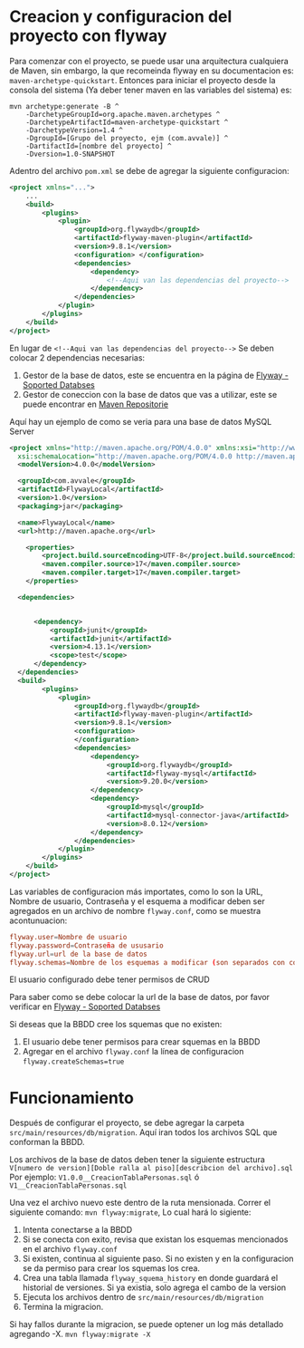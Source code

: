 # Creacion y configuracion del proyecto con flyway

Para comenzar con el proyecto, se puede usar una arquitectura cualquiera de Maven, sin embargo, la que recomeinda flyway en su documentacion es: `maven-archetype-quickstart`. Entonces para iniciar el proyecto desde la consola del sistema (Ya deber tener maven en las variables del sistema) es:
``` Maven
mvn archetype:generate -B ^
    -DarchetypeGroupId=org.apache.maven.archetypes ^
    -DarchetypeArtifactId=maven-archetype-quickstart ^
    -DarchetypeVersion=1.4 ^
    -DgroupId=[Grupo del proyecto, ejm (com.avvale)] ^
    -DartifactId=[nombre del proyecto] ^
    -Dversion=1.0-SNAPSHOT
```
Adentro del archivo `pom.xml` se debe de agregar la siguiente configuracion:
``` XML
<project xmlns="...">
    ...
    <build>
        <plugins>
            <plugin>
                <groupId>org.flywaydb</groupId>
                <artifactId>flyway-maven-plugin</artifactId>
                <version>9.8.1</version>
                <configuration> </configuration>
                <dependencies>
                    <dependency>
                        <!--Aqui van las dependencias del proyecto-->
                    </dependency>
                </dependencies>
            </plugin>
        </plugins>
    </build>
</project>
```
En lugar de `<!--Aqui van las dependencias del proyecto-->` Se deben colocar 2 dependencias necesarias:
1. Gestor de la base de datos, este se encuentra en la página de [Flyway - Soported Databses](https://documentation.red-gate.com/fd/supported-databases-184127454.html)
2. Gestor de coneccion con la base de datos que vas a utilizar, este se puede encontrar en [Maven Repositorie](https://mvnrepository.com/)

Aquí hay un ejemplo de como se veria para una base de datos MySQL Server
```Xml
<project xmlns="http://maven.apache.org/POM/4.0.0" xmlns:xsi="http://www.w3.org/2001/XMLSchema-instance"
  xsi:schemaLocation="http://maven.apache.org/POM/4.0.0 http://maven.apache.org/xsd/maven-4.0.0.xsd">
  <modelVersion>4.0.0</modelVersion>

  <groupId>com.avvale</groupId>
  <artifactId>FlywayLocal</artifactId>
  <version>1.0</version>
  <packaging>jar</packaging>

  <name>FlywayLocal</name>
  <url>http://maven.apache.org</url>

    <properties>
        <project.build.sourceEncoding>UTF-8</project.build.sourceEncoding>
        <maven.compiler.source>17</maven.compiler.source>
        <maven.compiler.target>17</maven.compiler.target>
    </properties>

  <dependencies>


      <dependency>
          <groupId>junit</groupId>
          <artifactId>junit</artifactId>
          <version>4.13.1</version>
          <scope>test</scope>
      </dependency>
  </dependencies>
  <build>
        <plugins>
            <plugin>
                <groupId>org.flywaydb</groupId>
                <artifactId>flyway-maven-plugin</artifactId>
                <version>9.8.1</version>
                <configuration>
                </configuration>
                <dependencies>
                    <dependency>
                        <groupId>org.flywaydb</groupId>
                        <artifactId>flyway-mysql</artifactId>
                        <version>9.20.0</version>
                    </dependency>
                    <dependency>
                        <groupId>mysql</groupId>
                        <artifactId>mysql-connector-java</artifactId>
                        <version>8.0.12</version>
                    </dependency>
                </dependencies>
            </plugin>
        </plugins>
    </build>
</project>
```
Las variables de configuracion más importates, como lo son la URL, Nombre de usuario, Contraseña y el esquema a modificar deben ser agregados en un archivo de nombre `flyway.conf`, como se muestra acontunuacion:
``` conf
flyway.user=Nombre de usuario
flyway.password=Contraseña de ususario
flyway.url=url de la base de datos
flyway.schemas=Nombre de los esquemas a modificar (son separados con comas [squema1,squema2])
```

El usuario configurado debe tener permisos de CRUD

Para saber como se debe colocar la url de la base de datos, por favor verificar en [Flyway - Soported Databses](https://documentation.red-gate.com/fd/supported-databases-184127454.html)

Si deseas que la BBDD cree los squemas que no existen:
1. El usuario debe tener permisos para crear squemas en la BBDD
2. Agregar en el archivo `flyway.conf` la línea de configuracion `flyway.createSchemas=true`

# Funcionamiento

Después de configurar el proyecto, se debe agregar la carpeta `src/main/resources/db/migration`. Aquí iran todos los archivos SQL que conforman la BBDD.

Los archivos de la base de datos deben tener la siguiente estructura `V[numero de version][Doble ralla al piso][describcion del archivo].sql` Por ejemplo: `V1.0.0__CreacionTablaPersonas.sql` ó `V1__CreacionTablaPersonas.sql`

Una vez el archivo nuevo este dentro de la ruta mensionada. Correr el siguiente comando: `mvn flyway:migrate`, Lo cual hará lo sigiente:
1. Intenta conectarse a la BBDD
2. Si se conecta con exito, revisa que existan los esquemas mencionados en el archivo `flyway.conf`
3. Si existen, continua al siguiente paso. Si no existen y en la configuracion se da permiso para crear los squemas los crea.
4. Crea una tabla llamada `flyway_squema_history` en donde guardará el historial de versiones. Si ya existia, solo agrega el cambo de la version
5. Ejecuta los archivos dentro de `src/main/resources/db/migration`
6. Termina la migracion.

Si hay fallos durante la migracion, se puede optener un log más detallado agregando -X. `mvn flyway:migrate -X`

